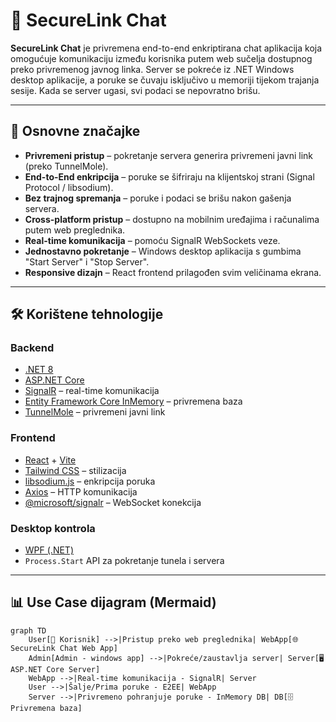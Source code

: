 # 📩 SecureLink Chat

**SecureLink Chat** je privremena end-to-end enkriptirana chat aplikacija koja omogućuje komunikaciju između korisnika putem web sučelja dostupnog preko privremenog javnog linka. Server se pokreće iz .NET Windows desktop aplikacije, a poruke se čuvaju isključivo u memoriji tijekom trajanja sesije. Kada se server ugasi, svi podaci se nepovratno brišu.

---

## 🔑 Osnovne značajke
- **Privremeni pristup** – pokretanje servera generira privremeni javni link (preko TunnelMole).
- **End-to-End enkripcija** – poruke se šifriraju na klijentskoj strani (Signal Protocol / libsodium).
- **Bez trajnog spremanja** – poruke i podaci se brišu nakon gašenja servera.
- **Cross-platform pristup** – dostupno na mobilnim uređajima i računalima putem web preglednika.
- **Real-time komunikacija** – pomoću SignalR WebSockets veze.
- **Jednostavno pokretanje** – Windows desktop aplikacija s gumbima "Start Server" i "Stop Server".
- **Responsive dizajn** – React frontend prilagođen svim veličinama ekrana.

---

## 🛠 Korištene tehnologije

### **Backend**
- [.NET 8](https://dotnet.microsoft.com/)
- [ASP.NET Core](https://docs.microsoft.com/aspnet/core)
- [SignalR](https://dotnet.microsoft.com/apps/aspnet/signalr) – real-time komunikacija
- [Entity Framework Core InMemory](https://learn.microsoft.com/ef/core/) – privremena baza
- [TunnelMole](https://tunnelmole.com/) – privremeni javni link

### **Frontend**
- [React](https://reactjs.org/) + [Vite](https://vitejs.dev/)
- [Tailwind CSS](https://tailwindcss.com/) – stilizacija
- [libsodium.js](https://libsodium.gitbook.io/) – enkripcija poruka
- [Axios](https://axios-http.com/) – HTTP komunikacija
- [@microsoft/signalr](https://www.npmjs.com/package/@microsoft/signalr) – WebSocket konekcija

### **Desktop kontrola**
- [WPF (.NET)](https://learn.microsoft.com/dotnet/desktop/wpf/)
- `Process.Start` API za pokretanje tunela i servera

---

## 📊 Use Case dijagram (Mermaid)

```mermaid
graph TD
    User[📱 Korisnik] -->|Pristup preko web preglednika| WebApp[🌐 SecureLink Chat Web App]
    Admin[Admin - windows app] -->|Pokreće/zaustavlja server| Server[🖥 ASP.NET Core Server]
    WebApp -->|Real-time komunikacija - SignalR| Server
    User -->|Šalje/Prima poruke - E2EE| WebApp
    Server -->|Privremeno pohranjuje poruke - InMemory DB| DB[🗄 Privremena baza]
